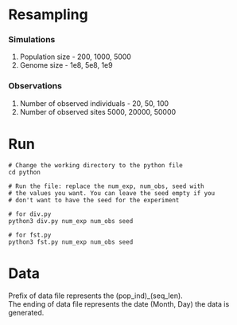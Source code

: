 # Resampling
### Simulations
1. Population size - 200, 1000, 5000
2. Genome size  - 1e8, 5e8,  1e9

### Observations
1. Number of observed individuals - 20, 50, 100
2. Number of observed sites 5000, 20000, 50000

# Run
```
# Change the working directory to the python file
cd python
```
```
# Run the file: replace the num_exp, num_obs, seed with
# the values you want. You can leave the seed empty if you
# don't want to have the seed for the experiment

# for div.py
python3 div.py num_exp num_obs seed

# for fst.py
python3 fst.py num_exp num_obs seed
```

# Data
Prefix of data file represents the (pop_ind)_(seq_len). \
The ending of data file represents the date (Month, Day) the data is generated. 